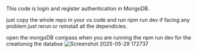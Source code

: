 This code is login and register authentication in MongoDB.

 just copy the whole repo in your vs code and run npm run dev 
 if facing any problem just rerun or reinstall all the dependicies.

 open the mongoDB compass when you are running the npm run dev for the creationog the databse 
![Screenshot 2025-05-29 172737](https://github.com/user-attachments/assets/4048b42c-1695-44f7-ac21-6645b3cadc1d)
